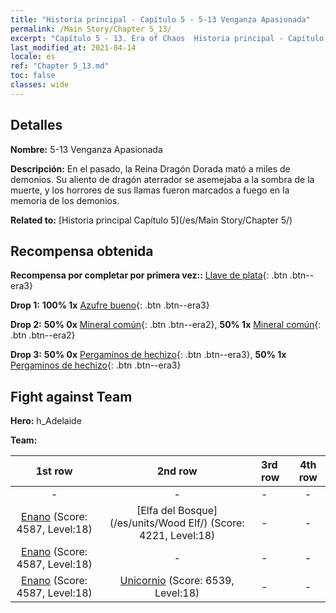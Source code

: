 ```yaml
---
title: "Historia principal - Capítulo 5 - 5-13 Venganza Apasionada"
permalink: /Main Story/Chapter 5_13/
excerpt: "Capítulo 5 - 13. Era of Chaos  Historia principal - Capítulo 5_13. 5-13 Venganza Apasionada"
last_modified_at: 2021-04-14
locale: es
ref: "Chapter 5_13.md"
toc: false
classes: wide
---
```


## Detalles

 **Nombre:** 5-13 Venganza Apasionada

 **Descripción:** En el pasado, la Reina Dragón Dorada mató a miles de demonios. Su aliento de dragón aterrador se asemejaba a la sombra de la muerte, y los horrores de sus llamas fueron marcados a fuego en la memoria de los demonios.

 **Related to:** [Historia principal Capítulo 5](/es/Main Story/Chapter 5/)

## Recompensa obtenida

 **Recompensa por completar por primera vez::** [Llave de plata](/es/Items/con_693/){: .btn .btn--era3}

 **Drop 1:** **100% 1x** [Azufre bueno](/es/Items/mat_15/){: .btn .btn--era3}

 **Drop 2:** **50% 0x** [Mineral común](/es/Items/mat_6/){: .btn .btn--era2}, **50% 1x** [Mineral común](/es/Items/mat_6/){: .btn .btn--era2}

 **Drop 3:** **50% 0x** [Pergaminos de hechizo](/es/Items/con_694/){: .btn .btn--era3}, **50% 1x** [Pergaminos de hechizo](/es/Items/con_694/){: .btn .btn--era3}


## Fight against Team
 **Hero:** h_Adelaide

 **Team:**


  | 1st row | 2nd row | 3rd row | 4th row |
  |:----:|:----:|:----|:----:|
  | - | - | - | - |
  | [Enano](/es/units/Dwarf/) (Score: 4587, Level:18)  | [Elfa del Bosque](/es/units/Wood Elf/) (Score: 4221, Level:18)  | - | - |
  | [Enano](/es/units/Dwarf/) (Score: 4587, Level:18)  | - | - | - |
  | [Enano](/es/units/Dwarf/) (Score: 4587, Level:18)  | [Unicornio](/es/units/Unicorn/) (Score: 6539, Level:18)  | - | - |


